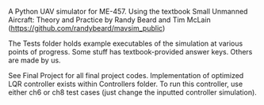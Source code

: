 A Python UAV simulator for ME-457. Using the textbook Small Unmanned Aircraft: Theory and Practice by Randy Beard and Tim McLain (https://github.com/randybeard/mavsim_public)

The Tests folder holds example executables of the simulation at various points of progress. Some stuff has textbook-provided answer keys. Others are made by us.

See Final Project for all final project codes. Implementation of optimized LQR controller exists within Controllers folder. To run this controller, use either ch6 or ch8 test cases (just change the inputted controller simulation). 
